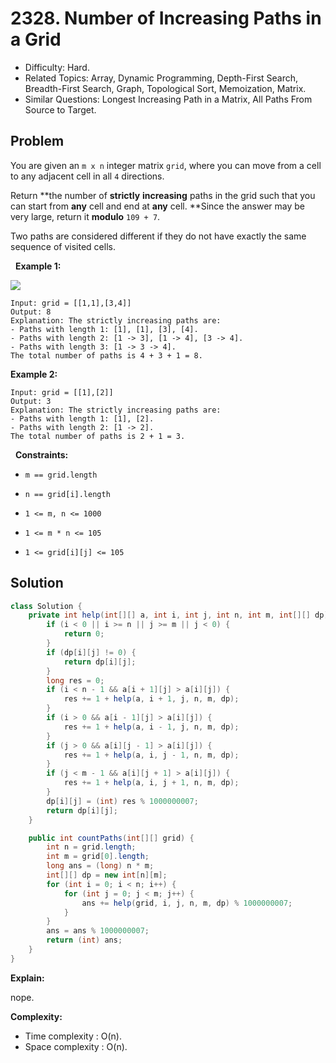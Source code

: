 # 2328. Number of Increasing Paths in a Grid

- Difficulty: Hard.
- Related Topics: Array, Dynamic Programming, Depth-First Search, Breadth-First Search, Graph, Topological Sort, Memoization, Matrix.
- Similar Questions: Longest Increasing Path in a Matrix, All Paths From Source to Target.

## Problem

You are given an ```m x n``` integer matrix ```grid```, where you can move from a cell to any adjacent cell in all ```4``` directions.

Return **the number of **strictly** **increasing** paths in the grid such that you can start from **any** cell and end at **any** cell. **Since the answer may be very large, return it **modulo** ```109 + 7```.

Two paths are considered different if they do not have exactly the same sequence of visited cells.

 
**Example 1:**

![](https://assets.leetcode.com/uploads/2022/05/10/griddrawio-4.png)

```
Input: grid = [[1,1],[3,4]]
Output: 8
Explanation: The strictly increasing paths are:
- Paths with length 1: [1], [1], [3], [4].
- Paths with length 2: [1 -> 3], [1 -> 4], [3 -> 4].
- Paths with length 3: [1 -> 3 -> 4].
The total number of paths is 4 + 3 + 1 = 8.
```

**Example 2:**

```
Input: grid = [[1],[2]]
Output: 3
Explanation: The strictly increasing paths are:
- Paths with length 1: [1], [2].
- Paths with length 2: [1 -> 2].
The total number of paths is 2 + 1 = 3.
```

 
**Constraints:**


	
- ```m == grid.length```
	
- ```n == grid[i].length```
	
- ```1 <= m, n <= 1000```
	
- ```1 <= m * n <= 105```
	
- ```1 <= grid[i][j] <= 105```



## Solution

```java
class Solution {
    private int help(int[][] a, int i, int j, int n, int m, int[][] dp) {
        if (i < 0 || i >= n || j >= m || j < 0) {
            return 0;
        }
        if (dp[i][j] != 0) {
            return dp[i][j];
        }
        long res = 0;
        if (i < n - 1 && a[i + 1][j] > a[i][j]) {
            res += 1 + help(a, i + 1, j, n, m, dp);
        }
        if (i > 0 && a[i - 1][j] > a[i][j]) {
            res += 1 + help(a, i - 1, j, n, m, dp);
        }
        if (j > 0 && a[i][j - 1] > a[i][j]) {
            res += 1 + help(a, i, j - 1, n, m, dp);
        }
        if (j < m - 1 && a[i][j + 1] > a[i][j]) {
            res += 1 + help(a, i, j + 1, n, m, dp);
        }
        dp[i][j] = (int) res % 1000000007;
        return dp[i][j];
    }

    public int countPaths(int[][] grid) {
        int n = grid.length;
        int m = grid[0].length;
        long ans = (long) n * m;
        int[][] dp = new int[n][m];
        for (int i = 0; i < n; i++) {
            for (int j = 0; j < m; j++) {
                ans += help(grid, i, j, n, m, dp) % 1000000007;
            }
        }
        ans = ans % 1000000007;
        return (int) ans;
    }
}
```

**Explain:**

nope.

**Complexity:**

* Time complexity : O(n).
* Space complexity : O(n).
